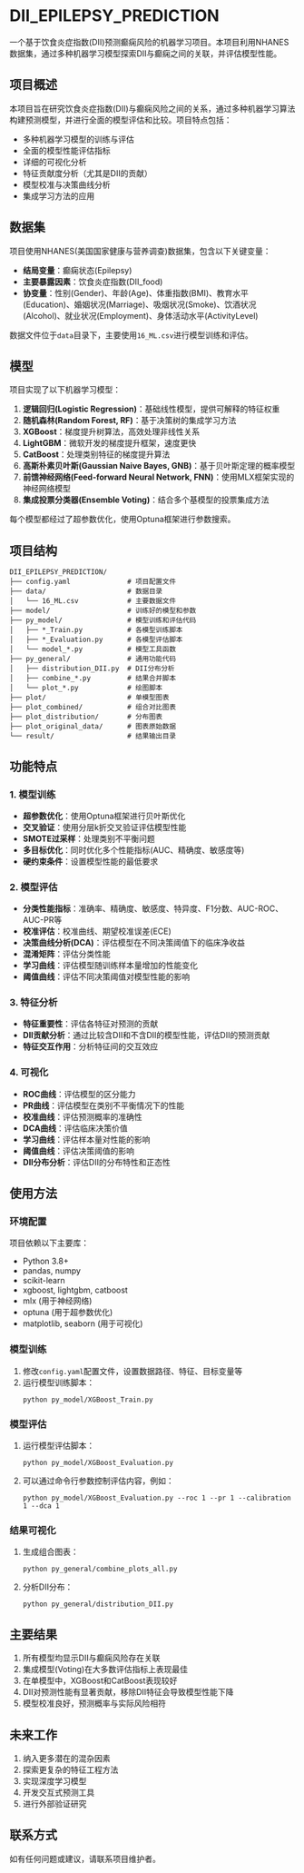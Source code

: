 # DII_EPILEPSY_PREDICTION

一个基于饮食炎症指数(DII)预测癫痫风险的机器学习项目。本项目利用NHANES数据集，通过多种机器学习模型探索DII与癫痫之间的关联，并评估模型性能。

## 项目概述

本项目旨在研究饮食炎症指数(DII)与癫痫风险之间的关系，通过多种机器学习算法构建预测模型，并进行全面的模型评估和比较。项目特点包括：

- 多种机器学习模型的训练与评估
- 全面的模型性能评估指标
- 详细的可视化分析
- 特征贡献度分析（尤其是DII的贡献）
- 模型校准与决策曲线分析
- 集成学习方法的应用

## 数据集

项目使用NHANES(美国国家健康与营养调查)数据集，包含以下关键变量：

- **结局变量**：癫痫状态(Epilepsy)
- **主要暴露因素**：饮食炎症指数(DII_food)
- **协变量**：性别(Gender)、年龄(Age)、体重指数(BMI)、教育水平(Education)、婚姻状况(Marriage)、吸烟状况(Smoke)、饮酒状况(Alcohol)、就业状况(Employment)、身体活动水平(ActivityLevel)

数据文件位于`data`目录下，主要使用`16_ML.csv`进行模型训练和评估。

## 模型

项目实现了以下机器学习模型：

1. **逻辑回归(Logistic Regression)**：基础线性模型，提供可解释的特征权重
2. **随机森林(Random Forest, RF)**：基于决策树的集成学习方法
3. **XGBoost**：梯度提升树算法，高效处理非线性关系
4. **LightGBM**：微软开发的梯度提升框架，速度更快
5. **CatBoost**：处理类别特征的梯度提升算法
6. **高斯朴素贝叶斯(Gaussian Naive Bayes, GNB)**：基于贝叶斯定理的概率模型
7. **前馈神经网络(Feed-forward Neural Network, FNN)**：使用MLX框架实现的神经网络模型
8. **集成投票分类器(Ensemble Voting)**：结合多个基模型的投票集成方法

每个模型都经过了超参数优化，使用Optuna框架进行参数搜索。

## 项目结构

```
DII_EPILEPSY_PREDICTION/
├── config.yaml              # 项目配置文件
├── data/                    # 数据目录
│   └── 16_ML.csv            # 主要数据文件
├── model/                   # 训练好的模型和参数
├── py_model/                # 模型训练和评估代码
│   ├── *_Train.py           # 各模型训练脚本
│   ├── *_Evaluation.py      # 各模型评估脚本
│   └── model_*.py           # 模型工具函数
├── py_general/              # 通用功能代码
│   ├── distribution_DII.py  # DII分布分析
│   ├── combine_*.py         # 结果合并脚本
│   └── plot_*.py            # 绘图脚本
├── plot/                    # 单模型图表
├── plot_combined/           # 组合对比图表
├── plot_distribution/       # 分布图表
├── plot_original_data/      # 图表原始数据
└── result/                  # 结果输出目录
```

## 功能特点

### 1. 模型训练

- **超参数优化**：使用Optuna框架进行贝叶斯优化
- **交叉验证**：使用分层k折交叉验证评估模型性能
- **SMOTE过采样**：处理类别不平衡问题
- **多目标优化**：同时优化多个性能指标(AUC、精确度、敏感度等)
- **硬约束条件**：设置模型性能的最低要求

### 2. 模型评估

- **分类性能指标**：准确率、精确度、敏感度、特异度、F1分数、AUC-ROC、AUC-PR等
- **校准评估**：校准曲线、期望校准误差(ECE)
- **决策曲线分析(DCA)**：评估模型在不同决策阈值下的临床净收益
- **混淆矩阵**：评估分类性能
- **学习曲线**：评估模型随训练样本量增加的性能变化
- **阈值曲线**：评估不同决策阈值对模型性能的影响

### 3. 特征分析

- **特征重要性**：评估各特征对预测的贡献
- **DII贡献分析**：通过比较含DII和不含DII的模型性能，评估DII的预测贡献
- **特征交互作用**：分析特征间的交互效应

### 4. 可视化

- **ROC曲线**：评估模型的区分能力
- **PR曲线**：评估模型在类别不平衡情况下的性能
- **校准曲线**：评估预测概率的准确性
- **DCA曲线**：评估临床决策价值
- **学习曲线**：评估样本量对性能的影响
- **阈值曲线**：评估决策阈值的影响
- **DII分布分析**：评估DII的分布特性和正态性

## 使用方法

### 环境配置

项目依赖以下主要库：
- Python 3.8+
- pandas, numpy
- scikit-learn
- xgboost, lightgbm, catboost
- mlx (用于神经网络)
- optuna (用于超参数优化)
- matplotlib, seaborn (用于可视化)

### 模型训练

1. 修改`config.yaml`配置文件，设置数据路径、特征、目标变量等
2. 运行模型训练脚本：
   ```
   python py_model/XGBoost_Train.py
   ```

### 模型评估

1. 运行模型评估脚本：
   ```
   python py_model/XGBoost_Evaluation.py
   ```
2. 可以通过命令行参数控制评估内容，例如：
   ```
   python py_model/XGBoost_Evaluation.py --roc 1 --pr 1 --calibration 1 --dca 1
   ```

### 结果可视化

1. 生成组合图表：
   ```
   python py_general/combine_plots_all.py
   ```
2. 分析DII分布：
   ```
   python py_general/distribution_DII.py
   ```

## 主要结果

1. 所有模型均显示DII与癫痫风险存在关联
2. 集成模型(Voting)在大多数评估指标上表现最佳
3. 在单模型中，XGBoost和CatBoost表现较好
4. DII对预测性能有显著贡献，移除DII特征会导致模型性能下降
5. 模型校准良好，预测概率与实际风险相符

## 未来工作

1. 纳入更多潜在的混杂因素
2. 探索更复杂的特征工程方法
3. 实现深度学习模型
4. 开发交互式预测工具
5. 进行外部验证研究

## 联系方式

如有任何问题或建议，请联系项目维护者。 